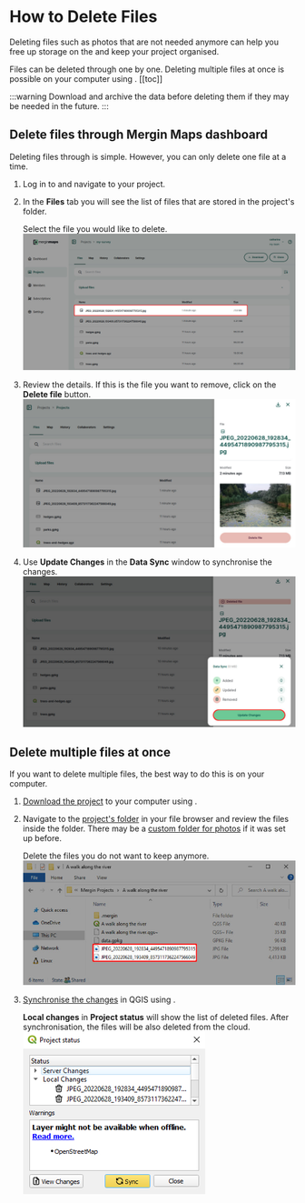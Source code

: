 # How to Delete Files

Deleting files such as photos that are not needed anymore can help you free up storage on the <ServerCloudNameLink /> and keep your project organised.

Files can be deleted through <DashboardLink /> one by one. Deleting multiple files at once is possible on your computer using <QGISPluginName />.
[[toc]]

:::warning
Download and archive the data before deleting them if they may be needed in the future.
:::

## Delete files through Mergin Maps dashboard
Deleting files through <MainDomainName /> is simple. However, you can only delete one file at a time.

1. Log in to <AppDomainNameLink /> and navigate to your project.

2. In the **Files** tab you will see the list of files that are stored in the project's folder. 

   Select the file you would like to delete.
   ![Mergin Maps project dashboard files photos](./project-files.jpg "Mergin Maps dashboard project files and photos")

3. Review the details. If this is the file you want to remove, click on the **Delete file** button.
   ![Mergin Maps dashboard file detail](./file-detail.jpg "Mergin Maps dashboard file detail")
   
4. Use **Update Changes** in the **Data Sync** window to synchronise the changes.
   ![Mergin Maps dashboard sync update changes](./remove-file-update-changes.jpg "Mergin Maps dashboard sync update changes")

## Delete multiple files at once
If you want to delete multiple files, the best way to do this is on your computer.

1. [Download the project](../plugin/#downloading-a-project-in-qgis) to your computer using <QGISPluginName />.

2. Navigate to the [project's folder](../project/#mergin-maps-project-folder) in your file browser and review the files inside the folder. There may be a [custom folder for photos](../../layer/photos/#how-to-set-up-a-custom-folder-for-storing-photos) if it was set up before.

   Delete the files you do not want to keep anymore. 
   ![Mergin Maps project files in PC folder](./folder-files.jpg "Mergin Maps project files folder")
   
3. [Synchronise the changes](../synchronisation/#synchronising-changes-in-qgis) in QGIS using <QGISPluginName />. 

   **Local changes** in **Project status** will show the list of deleted files. After synchronisation, the files will be also deleted from the cloud.
   ![QGIS Mergin Maps project status synchronisation](./project-status.jpg "QGIS Mergin Maps project status")
   
